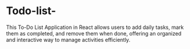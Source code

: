 # Todo-list-
This To-Do List Application in React allows users to add daily tasks, mark them as completed, and remove them when done, offering an organized and interactive way to manage activities efficiently.
